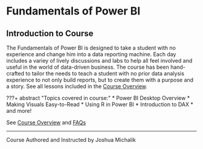 # Fundamentals of Power BI
## Introduction to Course
The Fundamentals of Power BI is designed to take a student with no experience and change him into a data reporting machine. Each day includes a variey of lively discussions and labs to help all feel involved and useful in the world of data-driven business. The course has been hand-crafted to tailor the needs to teach a student with no prior data analysis experience to not only build reports, but to create them with a purpose and a story. See all lessons included in the [Course Overview](1-Overview/overview).

???+ abstract "Topics covered in course:"
    * Power BI Desktop Overview
    * Making Visuals Easy-to-Read
    * Using R in Power BI
    * Introduction to DAX
    * and more!

See [Course Overview](1-Overview/overview) and [FAQs](3-Appendix/FAQ)

----

Course Authored and Instructed by Joshua Michalik